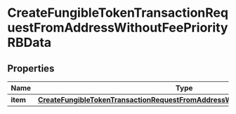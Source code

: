 

# CreateFungibleTokenTransactionRequestFromAddressWithoutFeePriorityRBData


## Properties

| Name | Type | Description | Notes |
|------------ | ------------- | ------------- | -------------|
|**item** | [**CreateFungibleTokenTransactionRequestFromAddressWithoutFeePriorityRBDataItem**](CreateFungibleTokenTransactionRequestFromAddressWithoutFeePriorityRBDataItem.md) |  |  |



